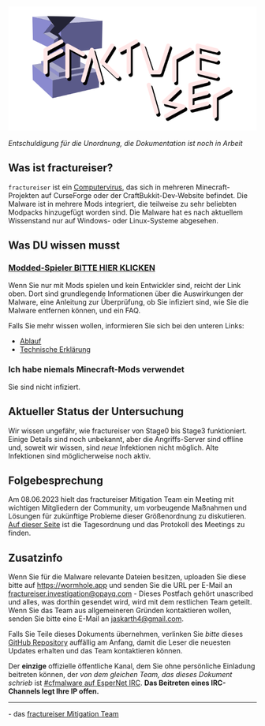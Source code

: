 <p align="center">
    <img src="docs/media/logo.svg" alt="Logo">
</p>

*Entschuldigung für die Unordnung, die Dokumentation ist noch in Arbeit*

## Was ist fractureiser?
`fractureiser` ist ein [Computervirus](https://de.wikipedia.org/wiki/Computervirus), das sich in mehreren Minecraft-Projekten auf CurseForge oder der CraftBukkit-Dev-Website befindet. Die Malware ist in mehrere Mods integriert, die teilweise zu sehr beliebten Modpacks hinzugefügt worden sind. Die Malware hat es nach aktuellem Wissenstand nur auf Windows- oder Linux-Systeme abgesehen.

## Was DU wissen musst

### [Modded-Spieler BITTE HIER KLICKEN](docs/users.md)

Wenn Sie nur mit Mods spielen und kein Entwickler sind, reicht der Link oben. Dort sind grundlegende Informationen über die Auswirkungen der Malware, eine Anleitung zur Überprüfung, ob Sie infiziert sind, wie Sie die Malware entfernen können, und ein FAQ.

Falls Sie mehr wissen wollen, informieren Sie sich bei den unteren Links:
* [Ablauf](docs/timeline.md)
* [Technische Erklärung](docs/tech.md)

### Ich habe niemals Minecraft-Mods verwendet

Sie sind nicht infiziert.

## Aktueller Status der Untersuchung
Wir wissen ungefähr, wie fractureiser von Stage0 bis Stage3 funktioniert. Einige Details sind noch unbekannt, aber die Angriffs-Server sind offline und, soweit wir wissen, sind *neue* Infektionen nicht möglich. Alte Infektionen sind möglicherweise noch aktiv.

## Folgebesprechung
Am 08.06.2023 hielt das fractureiser Mitigation Team ein Meeting mit wichtigen Mitgliedern der Community, um vorbeugende Maßnahmen und Lösungen für zukünftige Probleme dieser Größenordnung zu diskutieren.
[Auf dieser Seite](docs/2023-06-08-meeting.md) ist die Tagesordnung und das Protokoll des Meetings zu finden.

## Zusatzinfo

Wenn Sie für die Malware relevante Dateien besitzen, uploaden Sie diese bitte auf https://wormhole.app und senden Sie die URL per E-Mail an fractureiser.investigation@opayq.com - Dieses Postfach gehört unascribed und alles, was dorthin gesendet wird, wird mit dem restlichen Team geteilt. Wenn Sie das Team aus allgemeineren Gründen kontaktieren wollen, senden Sie bitte eine E-Mail an jaskarth4@gmail.com.

Falls Sie Teile dieses Dokuments übernehmen, verlinken Sie *bitte* dieses [GitHub Repository](https://github.com/fractureiser-investigation/fractureiser) auffällig am Anfang, damit die Leser die neuesten Updates erhalten und das Team kontaktieren können.

Der **einzige** offizielle öffentliche Kanal, dem Sie ohne persönliche Einladung beitreten können, der *von dem gleichen Team, das dieses Dokument schrieb* ist [#cfmalware auf EsperNet IRC](https://webchat.esper.net/?channels=cfmalware).
**Das Beitreten eines IRC-Channels legt Ihre IP offen.**

---

\- das [fractureiser Mitigation Team](docs/credits.md)

